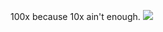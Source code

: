 100x because 10x ain't enough.
![](https://komarev.com/ghpvc/?username=justyouraadi&color=blueviolet)
